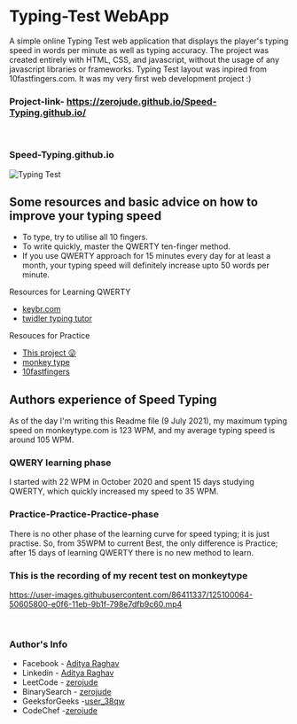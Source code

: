 # Typing-Test WebApp
                                                

 A simple online Typing Test web application that displays the player's typing speed in words per minute as well as typing accuracy. The project was created entirely with HTML, CSS, and javascript, without the usage of any javascript libraries or frameworks. Typing Test layout was inpired from 10fastfingers.com. It was my very first web development project :)  

 ### Project-link- https://zerojude.github.io/Speed-Typing.github.io/

</br>

 ### Speed-Typing.github.io 



![Typing Test](https://user-images.githubusercontent.com/86411337/125095941-4d636880-e0f2-11eb-83fc-afce415cc6ec.png)


## Some resources and basic advice on how to improve your typing speed

 -   To type, try to utilise all 10 fingers. 
 -   To write quickly, master the QWERTY ten-finger method. 
 -   If you use QWERTY approach for 15 minutes every day for at least a month, your typing speed will definitely increase upto 50 words per minute. 


 Resources for Learning QWERTY

   - [keybr.com](keybr.com)
   - [twidler typing tutor](http://twiddler.tekgear.com/tutor/twiddler.html)
    

 Resouces for Practice 

   - [This project 😜](https://zerojude.github.io/Speed-Typing.github.io/)   
   - [monkey type](https://monkeytype.com/) 
   - [10fastfingers](https://10fastfingers.com/typing-test/english)



  ## Authors experience of Speed Typing    

  As of the day I'm writing this Readme file (9 July 2021), my maximum typing speed on monkeytype.com is 123 WPM, and my average typing speed is around 105 WPM.
  
  ### QWERY learning phase 
 
  I started with 22 WPM in October 2020 and spent 15 days studying QWERTY, which quickly increased my speed to 35 WPM.

  ### Practice-Practice-Practice-phase

  There is no other phase of the learning curve for speed typing; it is just practise. So, from 35WPM to current Best, the only difference is Practice; after 15 days of learning QWERTY there is no new method to learn. 

  
  ### This is the recording of my recent test on monkeytype

   https://user-images.githubusercontent.com/86411337/125100064-50605800-e0f6-11eb-9b1f-798e7dfb9c60.mp4

   </br>

 ### Author's Info

- Facebook - [Aditya Raghav](https://www.facebook.com/aditya.raghav.9469/)
- Linkedin - [Aditya Raghav](https://www.linkedin.com/in/aditya-raghav-99a510180/)
- LeetCode - [zerojude](https://leetcode.com/zerojude/)
- BinarySearch - [zerojude](https://binarysearch.com/@/zerojude)
- GeeksforGeeks -[user_38qw](https://auth.geeksforgeeks.org/user/user_38qw/profile)
- CodeChef -[zerojude](https://www.codechef.com/users/zerojude)


